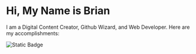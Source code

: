 # Hi, My Name is Brian

<!--
**bressler95tops/bressler95tops** is a ✨ _special_ ✨ repository because its `README.md` (this file) appears on your GitHub profile.

Here are some ideas to get you started:

- 🔭 I’m currently working on ...
- 🌱 I’m currently learning ...
- 👯 I’m looking to collaborate on ...
- 🤔 I’m looking for help with ...
- 💬 Ask me about ...
- 📫 How to reach me: ...
- 😄 Pronouns: ...
- ⚡ Fun fact: ...
-->

I am a Digital Content Creator, Github Wizard, and Web Developer.  Here are my accomplishments:

![Static Badge](https://img.shields.io/badge/gadget-Raspberry_Pi-pink.svg?logo=data%3Aimage%2Fpng%3Bbase64%2CiVBORw0KGgoAAAANSUhEUgAAADcAAAA3CAYAAACo29JGAAAT1ElEQVRo3t2a919T2bbA758w%2F8B77869o6MzjqNOs4zKKAi2wQKKgNIEpEpHisAgSLOAgoiCqIiNKggCIiSEBEJJIBCqJcYAB9JOAinozGe%2FvQ6c3FAF773vzuf9sDiHnLa%2Ba6291j5rn78ghP7y%2F1X%2B5Tese3zM5H7a%2FtSb8eaNZ5x%2FbI7x2CzyOLRW7Lj7KxFImMuPkrPuG%2Ftivbe0wDn4fD8s6%2F60cFg5x6tnd3L9bTeIj5qsUBzc9DdEi43JCmpru%2BNLlfXWL%2FTGx2ixN1tFAPSdlD1lYJz%2FOBxW4jPG9QOpOZ6b5P6mK%2FWOW7%2BgFPXZs0Ya52smeZRhp6%2B574KaKrwQv9YfdTFCUB8nCg00x1DSVBGoe5RhP5YctEvivGeNymCMX1aS5%2F22vgSD%2FUfg6nMPhzWEbpOwj32LQDiO35PMZCtlc7GPAULYEEbtg7RU%2B5HcuEMkL86WpOFmC8BmRu6Rvzi%2BYRzu2Xhig4qZaC7GkAf%2BT%2BBgbNTfOtzDtl%2F%2FHhRoctsoFWQ7agGGhuppjDB4CPZZpU5KIfeGWizumnz3buC9pL9UYQwF5%2FKen0Zt1d7UPcAo%2FOv2Co7npjEK0vUHLX5uKUTKvw0OwgQLiQW1PPNE%2FU3RehpAUB9EKQhb%2Fgt%2F6jiz%2BARqKHGQsJ84f%2BgXMpB1QJQiOTtnSE0OK%2FC1WmM4Gmq2N%2FHvUkahHYJnTj%2Fb5F8Oh296Gx7QgBXurA8iAKynMVzEr%2FVTgsUBCO%2Bj5gp3xH7iom155qHvBOAaDMwIRYN9TWiHcyARfjldotWQRBczxADQy47U0VuA7HgRQBmnsdRpHO6Ln6VreuqmmQZEyxmLHz2BVepYyC7DiaHcFfWwwnV0CMGD25%2F7opZKD9T81A1xyk5SgAJGuK6bc4F82ZmvE%2FeVKxSjPcphSR8FF331GjExrhgbEXFGhl5Wj4l7C0b6uJfkLVU%2BGrgee1rNKXfVwDMgIoy92Fbjo%2BdWeshAl6UCLnoQP7AMQghCpvGJs7ih2EGERYZFyypx%2FJ33PEgvbLo0%2Bm6gclStfKvQahTKcdXIkEI%2BLGrht%2BoZHCa6dOueLD3vLrHNwV%2FsEB43diYlTRx6IV1WVvMMNTRzVHAu9uaYTksqSdmrkTddecoe9jkkZIVPChjBiFt5CrVUeWKP%2BoNXxykvN0bIsQ6enwzHLHFL7G9NnehixVBJAXsQgTSUuCDJqxdK7YRUqRmXjY0QYjG7hYMiL2WMmrsGi1ftP6lYfcwffeMYikxiM4gd8ZmiC08rlP9legL9zcJJ659XIIPf4Bics%2BKQF1p32IOAa0OS06RPa6sRqSSG9Lpx5YRqZKy%2FNUMFnuxihv7e3XBmFEfMJABig0s%2Flknn%2FbEkx%2FloRUG6qpdXiHCY6CEU6IE9NtRB9vR3610i4iWgFID86Bev3ZOeLz7yqIo4XtGAjMWzok6x0daXggOxj0xQOT1jaWefZ5X%2FVGSWkiP5yT9eC8Bb7HwlQYmXR98NidRd7Esa0KH9%2BWkCxmNbbZgexnFXS%2F7oYrObOT8kBW77n9K82DHIcIwiRyo7wo1p6Wp9oIYH776SR9iVMeYoaSy256%2BQ4C0ajJbVlm4kHFvs2mPFtYotYRcV%2BzzCCJVSIqOgqn0Qt%2BIUZWQBN08OgNznsd1Lhiu5HcBTKXuGmyr9pEYZyiDdbQVUGC2mmEHB5GuEa3QC4Xsuadgp8jwBEnguYdg2OnnY%2FW6h%2FGPXgzc3HvOBMUnM1gMbHr17zSKkIzwlu9wj8aNwKcHbfx6VNJNSyYupG%2BBQBG9BCTCGA%2BsvBQ4kK8ZXdNffnpwac47aOuetqtBbOUu61r6coZkNB1kbPAhb4ZPwiff612j07TPxfEV%2B5rSqLKEPTmaXuamFrDDUVuWNjIooJT38smXDwUzD2f%2BMOjXCXwX7y4CboOEgHAHKWOryjyDl4AsSdOZWBRQuCHftNzMbPrdCKWjOHpkvHGnpFVR%2FEhzjztHhhqQ9kuXA0WHJev5E8fiapUEH42jiXrZRy8e69C%2B7i0dne8%2Bwkx7n1AEDlJ1gKYeLIe0vNOaWA%2FcgyFYMQHiyLWImmFOgUdfTlwXX0vicyLu0d44uoCO72Al1V14fA92hfM2Bo15fnuXIhFV3EDN%2BF7mY52i4DR7RGqhXxmJ1v4I0T72jXXHYS7UpOGlspZW3KMxqzxy4X63sX8Gx9aeihtc4hIwcvF2qmH0vEKiDi8HRwr3iQgIcv%2FGqaA5cTuLe81AYuWFmI%2FW3rdBS4GYL1CZIAKuOniZgf3vMVSqJnDv4i3Y23I7dVmI4BspPXeupovfXu5%2BlhL7vUuBA5z5mhApPDyXGdY%2F6c%2BeCVTfAVVw%2BIFsMbDG4bVFpo9ib8tm%2F51tvpN756h7aaGm4EEszxezzfvI%2FT85334%2FBwdij6u8jDykw4LeRxBlw9YUeI3CgOv%2FonJCky8H0hHVBuPmU%2B9LMTkG%2F0FIWzjlEJRQAnn3uf%2B9y1H7vE6tbLhwtrZcPU3C4RHQY4GC81T0%2BgbITLJUf89pCcDAF%2B3zPSQPc1rOp1PbEvn1SCu7Ehik4HJo07CozuznGwDOSMeNwXQ4cM3m3timPKlukMZwJHEyL2El8KtxPAQnzhlTpkR8oEJbP5qnrcWjScDAWjY0D8q1LuJQev8uFg3HX8Jsp%2Ff9nNNwB%2BCE9ynTZcOAhUGRjYAIxG8xp3141DdIQvVNhqFHYi%2FTv681t5DQcZF%2BcQYlPDUtq%2FP0DzoSGi6m%2FeRDdS7KQLAfua0s3g4Vnw1ntxbVyGoAq4Ff2iw21CXuR%2Fr3GZsOM8FwITlBfLitI2%2F9R3Vh%2BWzTAYoBjpO67Dg8qPWcmWg7c0IhAt8nOl9rfFJwsg%2B3npse1Xr9akMZgVDLJP2rwHPP8LsL4GAAe3GtJQVnEZ%2BjoMmC%2B%2BxASCuonF5o4zyeNJ38Qse3W6QxwzGSL20uFqy%2Bw1fUKnuk%2BN3fUwnxOp%2BhCbPvv9HD9TastaDYU1b1y%2BX7mPe5YSec7b7Zw7L%2FT9vcwxQBHKsRDi%2BlFZ%2FRrLpuI6cy8dDhqmjP9wipsfzgMDwQ4EGGyK7GYksw4sznlBYA%2FBtcZaS0efNMmgjd0jVosM65r9LsdbOkSBRJhuUYyAw6aLY3uPxKF8bvENEjrMw%2BqbwHdLACi2gvTE1UabmJ8QAdw45Jm1J%2FuJ2l23kTVNMFvdlLwaKu3qXx2SBqMFbtLPR9Qq9dO6SjnAXpbdEEh45VOcDsaxL7nUkTjSsEcA9GvPtCUmmpa%2BaBI6w0yHJZaYziqFFyNMh1aSly3M5IIq9OR4t6XLRLae7TIO8oM%2BxRgtKWMU%2B4p5lR4ixrL3Klxoxxlz7gGYLgnt5Bc15%2FVcI3xsfisG4r8ksfodU%2Fp2OyOQHuND%2BqsC0DdDaHQKVPwawM1V0J2oBkJBeZicOGFkO1SumUHXuNWTnlvav%2FUPyap1aGy1Fu3tJkP8wljRRQyoUouFRJT0k1qJwbRiKRD%2BuZViwi28L90mI2I4U4RiJrso64jFb0a0atWCfw2oR6YAWfuFoIGBpoRt%2BYsBcTDXuqoC6S8xCk%2FiRpLHaBx%2B6GnMXy8LNdZdzVqp3ZGnYM%2FEHr5aYf1dI%2BiCV%2FYXuNLCexPjTd7Etp7rdV%2BUj6fgSBT0kqAolkvagw9kRsN9aqbjx%2FoPdJuELQ8qX2qamx6PrE78YbMPDGL2BOTRr4e5BL%2BlzIUtpn3RtxzH01I3vLE9D2lMiEJ4w1m%2B%2B3P%2FSigdiytVV46CEnQCRq%2FVCeMFfZ78Q17TcF1WwXWUzVjbonjtg9OKsux0UCXGDyFx5gCW2dsuleJ5YSKWXScYBYflwrbHsjgwd39zQSADYl5yo6epoldwfHynf6xynYBC9p4ul8cA9DrV6162H71qytZUF5Epfmm5toPPxz1Qs9qy6nz%2Fr7bSQ%2FHwMvEUIcavByUkqqFCBG05BPGbQ56vEHXGkMR3cxQHfQ0c5MPaag3m8pT3BlwGCIfDpTcsJnglLtosYf0WBQAgm9M4hLwB5WpShygtT3ZyYxBoIyVfxSCUAKFABK6yiaOAcTb121UK6%2By9qlCp3mpgy38T8MB2HfWnlIWp2YSAKDXSR0vK9KPjghIYlQwAcYYFNaghlJ3w9s3QNFpH6KK99xPg%2BHGehsjpSnBFkpgwPqGzX5ZPdDfclHPqQzD3nGkUiy9%2FARra9Da7mKGUh6FcQnSyy9S7Pc4I2W11knp0DR1CRoDuOF3%2FEnsLfnq%2Fa7INfI8gu1O50AlKA8QdkEx8revW6UAYhMQTZg4%2BFNzyrTcW%2BNwLzAaGKK3NUfTiccYHlN%2FTK8n%2FAEea6sOIBuKT8lh3QKkMvPY%2B0dZgbLe1ixxc0302jltBmH7vSFhRx2RnWg90fT0NIpw3U7AYmDJTZd519OEjTGorbVat%2B6whx7GB3gQZ7b3D8qLqGSCQ5XqK9KikAq1A%2F3NssCEi6Ps5lqlXvuKMsi5jExlwPmLw3Hpmeqx0S7l1Xt3SfezCdLejlI1eAYb8gNtUHqZK9hho%2BLOhcM6WOBkl3mjG15m4wLeC9Tf%2BeTdvD0UPjMmH6x2NdpSEX96G7XS6bx3LcqIOYhmr6cJ6oOnFir4t3VgYchqmolBLQAaZzyABADY0r%2BpFL2UzD5vnOxHEAXfH%2FGS83h1On5diA5HkAjGk%2FGKLKPIl1qBjXTbjgozD0yW3Dg8lhVnN06IG9Cr7qcZ88Lh0PzruJInrypK1%2BZesNOd998lpZdyy245IWPrgdCrMINdpXIYNwA4ONBMeetlf7MWksNsGZbwJaLXrYSxR18NNCtAWtvq1ZvtfPUsdg0aaM%2FULLQCC5HkfmA9te5%2Bcv%2FXqCjLWjMk4iDxmzbIrJ8t2LfsYidUgSXD3fcpLp7Zq%2FK32yjLu2xLhWjVvVNooQcO9tTJIZQgK%2FYK2Vpj5ZcijZwa%2BTcH3XWQPQc77y%2B4tMytDEL0ULkQuleVm2ytTz17lIToeP2yJXXRpix4TyXjSjqaS9CNkP3aI9tXvncwX41%2B89qMTtv8JF7ooQPcOAowPiNTtxCg%2BB1fgZPIHDAc1lIDGI6CBZ%2BBJcZzx7jtzlVk1Klf5G6W6yWhTttJpUyA3r5pezXba%2FOuFXSyzl0H7z3KilZ3lAQiO9PV6qnQdMWzmD0iiPkFAadDdJOtjxa8QQO8E7UjC%2FdQZW7hQxUOQQPY%2BWvXCRhjVCjysrWLgVlvXaHHEaTwPPyd1N509Xh69AF9YW6sHrz25mWL3ZKXsMR9D6m2%2BnBdNhnhsnU0KdBCHettOgmDONhx5%2BRA68WFQxSHFXgB6lTs1WtUPxE8FpySRhZVPVECXE93o84%2B%2BDctlAQer147wM%2FVDbRdQQZpSUKDHfco4bFuIvj0w2XftyQYGbxWfd8DRXsfkOOpngzr6bes9TkIT2hPD%2FZxdB2ZQariaw7o6PaVH%2BDmKWdsdLz6JDz1CZ8CAlBQyBgSJwQ%2Bv15Pj8OaugoCAAGMDkPw8GBPvXQxQ2UnWOvAsFY%2Ff6GdSiDfiiAX%2BNj8rIbUjycL5Z%2B0ssoq87brFUyFFj%2FNSx3vYyoLPL5Zej%2FDczLY2UJvu2MVYldEoxkWp0Gx5akw7a6Qghe3nfAjTkUnaHHRR1D4YW5qSBz0dcZg%2BPrk0MNKADqx62tdQaYjFZaQ1AqvO4x3crKUeAjc%2F6fWxNlPfQL7m%2BP0PeX%2BiHt6O9nPjKCyFYZEANfTmosGOh%2BggY67U2HU%2BRArmzYFB0rzsrHcRIO9DdS8kkoawhopdc6MMEzEhqj8MNjzXNPFzUPHzb%2FVZ513fA%2FPOrJtxeRxs680Nfc9ofyopg3QgeWzf%2FprBk7ZySBYYO%2BtwVOxVBcNj5k5mR7vRZ71tBwdFBShPv5jdNbL%2Br2v7U59VUGihh4rBsX5tw3jh4KmvdVZgAYFxVPHuitRW8MtFOl1hPKU0%2B5vpJAVIVIgJPGsaRJPkpcFtuTvUPDrRjie3w3jeaYU3s45T4PHGWVxlJcgVMCTnPKAcSgXHoc2ECmRbqrqgvhxZsVVdU%2FrHY2w5aasty0H5n6jnaw0RXfLXdVgR56yuSZpFIeb7nLEIanfsU3vLkfayWoLgtCtFMdJr6O%2FUPfG80lpU4Ub9f0L3r%2B1VLBlfUHU8SLAQsAIfkkvbfFqg1T9vNsjmQmnhrysvkcJ%2FuZaKBUQShkxuxHUIQeLNYTV1pXa5NBjo5X3Q8eqH0WpC2%2F6KBglEWNSSe1EYU4UAYZJCtqnu50eow9z3Y387U1QVWGyhs%2FKeI9n%2FqTR10OO%2F9Zvv8BqQlZ4IXiQmXkAsW4dR4LaC4q8NHdNU12euq2xgBqTDc%2BuqXv5pTjx7EPW277Uh7j8Sp603CTCNYrycmF2gGywl4WeFWdPeNvsUNqbrUW1xQlKRlmSvOJeCCko8ZWzE%2FZImHFm0H9hfOr3mJ%2F0NRyGNOnIsO2Er%2FWm1wKUgpJEbQfrrrK7vVwORbujpRx5W2%2BkYAEuIdRZWl8aowEv37gYpqAWC6vuoNSoE7JHWf7jb7ruaQYqYyeMGkYMLCb%2FsY9JAbI91ab5YaiFJsJyLQqwXIOSg82UVY9CpY01V4a62srGap5kjjTW3pW8HmzS9QkqUTPjLinkV0h6O0rkwtZcNbMsShXpulHrvfsrFHFwHcpw3vym5shazz%2FNl7IY8q%2F1hb4ppdku%2FPxUeyldKsBr3tbr5ojbr2sQ%2FUoFs57M2EMvcxKsS%2B%2Bn2Tv%2Bqb9xpj1ane%2BRXn3f8%2BG9VLuqwutODGO5ctbyYX2Bz%2B1H6SdOLif7%2FSng%2Fizyv8zpnrjAkxqoAAAAAElFTkSuQmCC)
